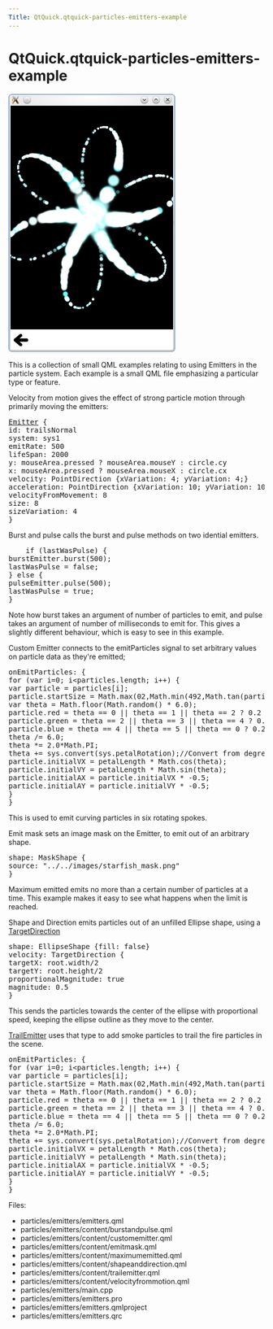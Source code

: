 ```yaml
---
Title: QtQuick.qtquick-particles-emitters-example
---
```


# QtQuick.qtquick-particles-emitters-example

<span class="subtitle"></span>
<!-- $$$particles/emitters-description -->
<p class="centerAlign"><img src="../../../media/qml-emitters-example.png" alt="" /></p><p>This is a collection of small QML examples relating to using Emitters in the particle system. Each example is a small QML file emphasizing a particular type or feature.</p>
<p>Velocity from motion gives the effect of strong particle motion through primarily moving the emitters:</p>
<pre class="qml"><span class="type"><a href="QtQuick.Particles.Emitter.md">Emitter</a></span> {
<span class="name">id</span>: <span class="name">trailsNormal</span>
<span class="name">system</span>: <span class="name">sys1</span>
<span class="name">emitRate</span>: <span class="number">500</span>
<span class="name">lifeSpan</span>: <span class="number">2000</span>
<span class="name">y</span>: <span class="name">mouseArea</span>.<span class="name">pressed</span> ? <span class="name">mouseArea</span>.<span class="name">mouseY</span> : <span class="name">circle</span>.<span class="name">cy</span>
<span class="name">x</span>: <span class="name">mouseArea</span>.<span class="name">pressed</span> ? <span class="name">mouseArea</span>.<span class="name">mouseX</span> : <span class="name">circle</span>.<span class="name">cx</span>
<span class="name">velocity</span>: <span class="name">PointDirection</span> {<span class="name">xVariation</span>: <span class="number">4</span>; <span class="name">yVariation</span>: <span class="number">4</span>;}
<span class="name">acceleration</span>: <span class="name">PointDirection</span> {<span class="name">xVariation</span>: <span class="number">10</span>; <span class="name">yVariation</span>: <span class="number">10</span>;}
<span class="name">velocityFromMovement</span>: <span class="number">8</span>
<span class="name">size</span>: <span class="number">8</span>
<span class="name">sizeVariation</span>: <span class="number">4</span>
}</pre>
<p>Burst and pulse calls the burst and pulse methods on two idential emitters.</p>
<pre class="qml">    <span class="keyword">if</span> (<span class="name">lastWasPulse</span>) {
<span class="name">burstEmitter</span>.<span class="name">burst</span>(<span class="number">500</span>);
<span class="name">lastWasPulse</span> <span class="operator">=</span> <span class="number">false</span>;
} <span class="keyword">else</span> {
<span class="name">pulseEmitter</span>.<span class="name">pulse</span>(<span class="number">500</span>);
<span class="name">lastWasPulse</span> <span class="operator">=</span> <span class="number">true</span>;
}</pre>
<p>Note how burst takes an argument of number of particles to emit, and pulse takes an argument of number of milliseconds to emit for. This gives a slightly different behaviour, which is easy to see in this example.</p>
<p>Custom Emitter connects to the emitParticles signal to set arbitrary values on particle data as they're emitted;</p>
<pre class="qml"><span class="name">onEmitParticles</span>: {
<span class="keyword">for</span> (<span class="keyword">var</span> <span class="name">i</span>=<span class="number">0</span>; <span class="name">i</span><span class="operator">&lt;</span><span class="name">particles</span>.<span class="name">length</span>; i++) {
var <span class="name">particle</span> = <span class="name">particles</span>[<span class="name">i</span>];
<span class="name">particle</span>.<span class="name">startSize</span> <span class="operator">=</span> <span class="name">Math</span>.<span class="name">max</span>(<span class="number">02</span>,<span class="name">Math</span>.<span class="name">min</span>(<span class="number">492</span>,<span class="name">Math</span>.<span class="name">tan</span>(<span class="name">particle</span>.<span class="name">t</span><span class="operator">/</span><span class="number">2</span>)<span class="operator">*</span><span class="number">24</span>));
var <span class="name">theta</span> = <span class="name">Math</span>.<span class="name">floor</span>(<span class="name">Math</span>.<span class="name">random</span>() <span class="operator">*</span> <span class="number">6.0</span>);
<span class="name">particle</span>.<span class="name">red</span> <span class="operator">=</span> <span class="name">theta</span> <span class="operator">==</span> <span class="number">0</span> <span class="operator">||</span> <span class="name">theta</span> <span class="operator">==</span> <span class="number">1</span> <span class="operator">||</span> <span class="name">theta</span> <span class="operator">==</span> <span class="number">2</span> ? <span class="number">0.2</span> : <span class="number">1</span>;
<span class="name">particle</span>.<span class="name">green</span> <span class="operator">=</span> <span class="name">theta</span> <span class="operator">==</span> <span class="number">2</span> <span class="operator">||</span> <span class="name">theta</span> <span class="operator">==</span> <span class="number">3</span> <span class="operator">||</span> <span class="name">theta</span> <span class="operator">==</span> <span class="number">4</span> ? <span class="number">0.2</span> : <span class="number">1</span>;
<span class="name">particle</span>.<span class="name">blue</span> <span class="operator">=</span> <span class="name">theta</span> <span class="operator">==</span> <span class="number">4</span> <span class="operator">||</span> <span class="name">theta</span> <span class="operator">==</span> <span class="number">5</span> <span class="operator">||</span> <span class="name">theta</span> <span class="operator">==</span> <span class="number">0</span> ? <span class="number">0.2</span> : <span class="number">1</span>;
<span class="name">theta</span> <span class="operator">/=</span> <span class="number">6.0</span>;
<span class="name">theta</span> <span class="operator">*=</span> <span class="number">2.0</span><span class="operator">*</span><span class="name">Math</span>.<span class="name">PI</span>;
<span class="name">theta</span> <span class="operator">+=</span> <span class="name">sys</span>.<span class="name">convert</span>(<span class="name">sys</span>.<span class="name">petalRotation</span>);<span class="comment">//Convert from degrees to radians</span>
<span class="name">particle</span>.<span class="name">initialVX</span> <span class="operator">=</span> <span class="name">petalLength</span> <span class="operator">*</span> <span class="name">Math</span>.<span class="name">cos</span>(<span class="name">theta</span>);
<span class="name">particle</span>.<span class="name">initialVY</span> <span class="operator">=</span> <span class="name">petalLength</span> <span class="operator">*</span> <span class="name">Math</span>.<span class="name">sin</span>(<span class="name">theta</span>);
<span class="name">particle</span>.<span class="name">initialAX</span> <span class="operator">=</span> <span class="name">particle</span>.<span class="name">initialVX</span> <span class="operator">*</span> -<span class="number">0.5</span>;
<span class="name">particle</span>.<span class="name">initialAY</span> <span class="operator">=</span> <span class="name">particle</span>.<span class="name">initialVY</span> <span class="operator">*</span> -<span class="number">0.5</span>;
}
}</pre>
<p>This is used to emit curving particles in six rotating spokes.</p>
<p>Emit mask sets an image mask on the Emitter, to emit out of an arbitrary shape.</p>
<pre class="qml"><span class="name">shape</span>: <span class="name">MaskShape</span> {
<span class="name">source</span>: <span class="string">&quot;../../images/starfish_mask.png&quot;</span>
}</pre>
<p>Maximum emitted emits no more than a certain number of particles at a time. This example makes it easy to see what happens when the limit is reached.</p>
<p>Shape and Direction emits particles out of an unfilled Ellipse shape, using a <a href="QtQuick.Particles.TargetDirection.md">TargetDirection</a></p>
<pre class="qml"><span class="name">shape</span>: <span class="name">EllipseShape</span> {<span class="name">fill</span>: <span class="number">false</span>}
<span class="name">velocity</span>: <span class="name">TargetDirection</span> {
<span class="name">targetX</span>: <span class="name">root</span>.<span class="name">width</span><span class="operator">/</span><span class="number">2</span>
<span class="name">targetY</span>: <span class="name">root</span>.<span class="name">height</span><span class="operator">/</span><span class="number">2</span>
<span class="name">proportionalMagnitude</span>: <span class="number">true</span>
<span class="name">magnitude</span>: <span class="number">0.5</span>
}</pre>
<p>This sends the particles towards the center of the ellipse with proportional speed, keeping the ellipse outline as they move to the center.</p>
<p><a href="QtQuick.Particles.TrailEmitter.md">TrailEmitter</a> uses that type to add smoke particles to trail the fire particles in the scene.</p>
<pre class="qml"><span class="name">onEmitParticles</span>: {
<span class="keyword">for</span> (<span class="keyword">var</span> <span class="name">i</span>=<span class="number">0</span>; <span class="name">i</span><span class="operator">&lt;</span><span class="name">particles</span>.<span class="name">length</span>; i++) {
var <span class="name">particle</span> = <span class="name">particles</span>[<span class="name">i</span>];
<span class="name">particle</span>.<span class="name">startSize</span> <span class="operator">=</span> <span class="name">Math</span>.<span class="name">max</span>(<span class="number">02</span>,<span class="name">Math</span>.<span class="name">min</span>(<span class="number">492</span>,<span class="name">Math</span>.<span class="name">tan</span>(<span class="name">particle</span>.<span class="name">t</span><span class="operator">/</span><span class="number">2</span>)<span class="operator">*</span><span class="number">24</span>));
var <span class="name">theta</span> = <span class="name">Math</span>.<span class="name">floor</span>(<span class="name">Math</span>.<span class="name">random</span>() <span class="operator">*</span> <span class="number">6.0</span>);
<span class="name">particle</span>.<span class="name">red</span> <span class="operator">=</span> <span class="name">theta</span> <span class="operator">==</span> <span class="number">0</span> <span class="operator">||</span> <span class="name">theta</span> <span class="operator">==</span> <span class="number">1</span> <span class="operator">||</span> <span class="name">theta</span> <span class="operator">==</span> <span class="number">2</span> ? <span class="number">0.2</span> : <span class="number">1</span>;
<span class="name">particle</span>.<span class="name">green</span> <span class="operator">=</span> <span class="name">theta</span> <span class="operator">==</span> <span class="number">2</span> <span class="operator">||</span> <span class="name">theta</span> <span class="operator">==</span> <span class="number">3</span> <span class="operator">||</span> <span class="name">theta</span> <span class="operator">==</span> <span class="number">4</span> ? <span class="number">0.2</span> : <span class="number">1</span>;
<span class="name">particle</span>.<span class="name">blue</span> <span class="operator">=</span> <span class="name">theta</span> <span class="operator">==</span> <span class="number">4</span> <span class="operator">||</span> <span class="name">theta</span> <span class="operator">==</span> <span class="number">5</span> <span class="operator">||</span> <span class="name">theta</span> <span class="operator">==</span> <span class="number">0</span> ? <span class="number">0.2</span> : <span class="number">1</span>;
<span class="name">theta</span> <span class="operator">/=</span> <span class="number">6.0</span>;
<span class="name">theta</span> <span class="operator">*=</span> <span class="number">2.0</span><span class="operator">*</span><span class="name">Math</span>.<span class="name">PI</span>;
<span class="name">theta</span> <span class="operator">+=</span> <span class="name">sys</span>.<span class="name">convert</span>(<span class="name">sys</span>.<span class="name">petalRotation</span>);<span class="comment">//Convert from degrees to radians</span>
<span class="name">particle</span>.<span class="name">initialVX</span> <span class="operator">=</span> <span class="name">petalLength</span> <span class="operator">*</span> <span class="name">Math</span>.<span class="name">cos</span>(<span class="name">theta</span>);
<span class="name">particle</span>.<span class="name">initialVY</span> <span class="operator">=</span> <span class="name">petalLength</span> <span class="operator">*</span> <span class="name">Math</span>.<span class="name">sin</span>(<span class="name">theta</span>);
<span class="name">particle</span>.<span class="name">initialAX</span> <span class="operator">=</span> <span class="name">particle</span>.<span class="name">initialVX</span> <span class="operator">*</span> -<span class="number">0.5</span>;
<span class="name">particle</span>.<span class="name">initialAY</span> <span class="operator">=</span> <span class="name">particle</span>.<span class="name">initialVY</span> <span class="operator">*</span> -<span class="number">0.5</span>;
}
}</pre>
<p>Files:</p>
<ul>
<li>particles/emitters/emitters.qml</li>
<li>particles/emitters/content/burstandpulse.qml</li>
<li>particles/emitters/content/customemitter.qml</li>
<li>particles/emitters/content/emitmask.qml</li>
<li>particles/emitters/content/maximumemitted.qml</li>
<li>particles/emitters/content/shapeanddirection.qml</li>
<li>particles/emitters/content/trailemitter.qml</li>
<li>particles/emitters/content/velocityfrommotion.qml</li>
<li>particles/emitters/main.cpp</li>
<li>particles/emitters/emitters.pro</li>
<li>particles/emitters/emitters.qmlproject</li>
<li>particles/emitters/emitters.qrc</li>
</ul>
<!-- @@@particles/emitters -->
